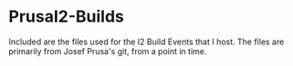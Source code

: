 PrusaI2-Builds
==============

Included are the files used for the I2 Build Events that I host.  The files are primarily from Josef Prusa's git, from a point in time.
